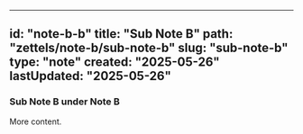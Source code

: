 
---
id: "note-b-b"
title: "Sub Note B"
path: "zettels/note-b/sub-note-b"
slug: "sub-note-b"
type: "note"
created: "2025-05-26"
lastUpdated: "2025-05-26"
---

### Sub Note B under Note B 
More content.
